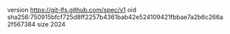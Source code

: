 version https://git-lfs.github.com/spec/v1
oid sha256:750915bfcf725d8ff2257b4361bab42e524109421fbbae7a2b6c266a2f567384
size 2024
